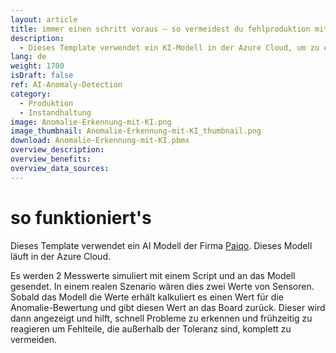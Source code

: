 ```yaml
---
layout: article
title: immer einen schritt voraus – so vermeidest du fehlproduktion mithilfe von KI
description: 
  - Dieses Template verwendet ein KI-Modell in der Azure Cloud, um zu erkennen, wenn eine Anomalie in der Produktion auftritt, wodurch die Wahrscheinlichkeit einer Fehlproduktion erhöht wird. Dazu werden zwei Messwerte an ein KI-Modell gesendet und über die JSON-Datenquelle auf Anomalien geprüft. Dieser Wert dient als Indikator für die Qualität der Produktion und ermöglicht es dir, Fehlproduktionen rechtzeitig zu erkennen und zu vermeiden. Das Dashboard zeigt dir auftretende negative Werte leicht verständlich und auf einen Blick an, so dass Mitarbeiter und Mitarbeiterinnen selbstständig und umgehend reagieren können, um fehlerhafte Produktionsteile zu vermeiden. Spare Zeit und Kosten in deiner Produktion und lade dir das Template kostenlos herunter.
lang: de
weight: 1700
isDraft: false
ref: AI-Anomaly-Detection
category:
  - Produktion
  - Instandhaltung
image: Anomalie-Erkennung-mit-KI.png
image_thumbnail: Anomalie-Erkennung-mit-KI_thumbnail.png
download: Anomalie-Erkennung-mit-KI.pbmx
overview_description:
overview_benefits:
overview_data_sources:
---
```

# so funktioniert's

Dieses Template verwendet ein AI Modell der Firma [Paiqo](https://paiqo.com/de/). Dieses Modell läuft in der Azure Cloud.

Es werden 2 Messwerte simuliert mit einem Script und an das Modell gesendet. In einem realen Szenario wären dies zwei Werte von Sensoren. Sobald das Modell die Werte erhält kalkuliert es einen Wert für die Anomalie-Bewertung und gibt diesen Wert an das Board zurück. Dieser wird dann angezeigt und hilft, schnell Probleme zu erkennen und frühzeitig zu reagieren um Fehlteile, die außerhalb der Toleranz sind, komplett zu vermeiden.
